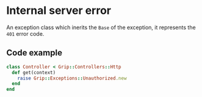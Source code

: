 # Internal server error

An exception class which inerits the `Base` of the exception, it represents the `401` error code.

## Code example
```ruby
class Controller < Grip::Controllers::Http
  def get(context)
    raise Grip::Exceptions::Unauthorized.new
  end
end
```